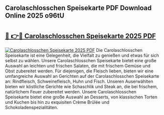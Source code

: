 ## Carolaschlosschen Speisekarte PDF Download Online 2025 o96tU

# <h2><a href="http://gcddvbm.nevu.top/?p=Carolaschlosschen+Speisekarte">🔗 👉🔴 Carolaschlosschen Speisekarte 2025 PDF</a></h2>

[![Carolaschlosschen Speisekarte 2025 PDF](https://i.imgur.com/dBaPXMq.png)](http://gcddvbm.nevu.top/?p=Carolaschlosschen+Speisekarte)
Die Carolaschlosschen Speisekarte ist eine Gelegenheit, die Vielfalt zu genießen und etwas für sich selbst zu wählen. Unsere Carolaschlosschen Speisekarte bietet eine große Auswahl an leichten und frischen Salaten, die mit frischem Gemüse und Obst zubereitet werden. Für diejenigen, die Fleisch lieben, bieten wir eine umfangreiche Auswahl an Gerichten auf der Carolaschlosschen Speisekarte an: Rindfleisch, Schweinefleisch, Huhn und Fisch. Unseren Auserwählten bieten wir köstliche Gerichte wie Schaschlik und Steak an, die bei frischem, natürlichem Feuer zubereitet werden. Unsere Carolaschlosschen Speisekarte bietet eine große Auswahl an Desserts, von klassischen Torten und Kuchen bis hin zu exquisiten Crème Brûlée und Schokoladenspezialitäten.
